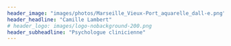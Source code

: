 ```yaml
---
header_image: "images/photos/Marseille_Vieux-Port_aquarelle_dall-e.png"
header_headline: "Camille Lambert"
# header_logo: images/logo-nobackground-200.png
header_subheadline: "Psychologue clinicienne"
---
```

